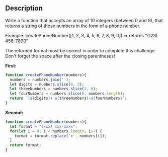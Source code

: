 ## Description
Write a function that accepts an array of 10 integers (between 0 and 9), that returns a string of those numbers in the form of a phone number.

Example: createPhoneNumber([1, 2, 3, 4, 5, 6, 7, 8, 9, 0]) => returns "(123) 456-7890"

The returned format must be correct in order to complete this challenge.  
Don't forget the space after the closing parentheses!

**First:**
```javascript
function createPhoneNumber(numbers){
  numbers = numbers.join('');
  let digits = numbers.slice(0, 3);
  let threeNumbers = numbers.slice(3, 6);
  let fourNumbers = numbers.slice(6, numbers.length);
  return `(${digits}) ${threeNumbers}-${fourNumbers}`;
}
```

**Second:**
```javascript
function createPhoneNumber(numbers){
  let format = "(xxx) xxx-xxxx";
  for(let i = 0; i < numbers.length; i++) {
    format = format.replace('x', numbers[i]);
  }
  return format;
}
```
